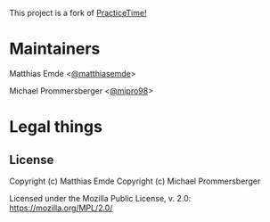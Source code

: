 This project is a fork of [PracticeTime!](https://github.com/PracticeTimeApp/PracticeTime)

# Maintainers
Matthias Emde <[@matthiasemde](https://github.com/matthiasemde)>

Michael Prommersberger <[@mipro98](https://github.com/mipro98)>

# Legal things
## License
Copyright (c) Matthias Emde
Copyright (c) Michael Prommersberger

Licensed under the Mozilla Public License, v. 2.0: https://mozilla.org/MPL/2.0/
